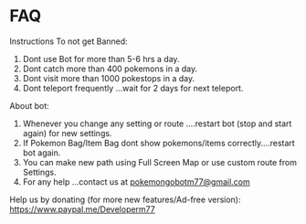 # FAQ

Instructions To not get Banned:

1. Dont use Bot for more than 5-6 hrs a day.
2. Dont catch more than 400 pokemons in a day.
3. Dont visit more than 1000 pokestops in a day.
4. Dont teleport frequently ...wait for 2 days for next teleport.

About bot:

1. Whenever you change any setting or route ....restart bot (stop and start again) for new settings.
2. If Pokemon Bag/Item Bag dont show pokemons/items correctly....restart bot again.
3. You can make new path using Full Screen Map or use custom route from Settings.
3. For any help ...contact us at pokemongobotm77@gmail.com


Help us by donating (for more new features/Ad-free version):
https://www.paypal.me/Developerm77

